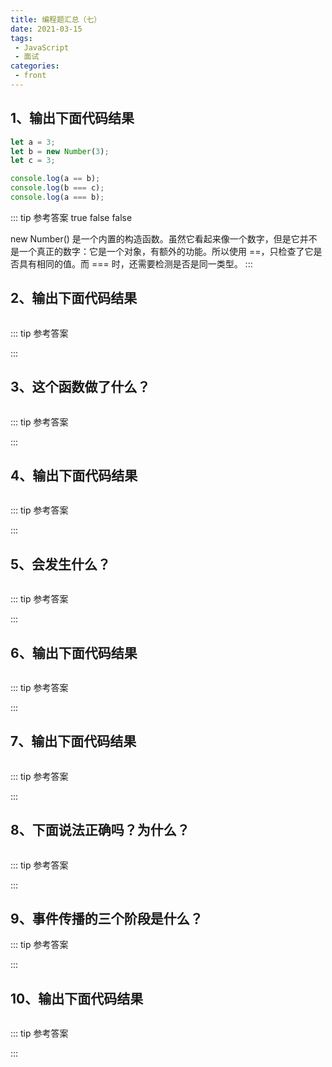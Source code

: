 ```yaml
---
title: 编程题汇总（七）
date: 2021-03-15
tags:
 - JavaScript
 - 面试
categories:
 - front
---
```

## 1、输出下面代码结果

```js
let a = 3;
let b = new Number(3);
let c = 3;

console.log(a == b);
console.log(b === c);
console.log(a === b);
```

::: tip 参考答案
true false false

new Number() 是一个内置的构造函数。虽然它看起来像一个数字，但是它并不是一个真正的数字：它是一个对象，有额外的功能。所以使用 ==，只检查了它是否具有相同的值。而 === 时，还需要检测是否是同一类型。
:::

## 2、输出下面代码结果

```js

```

::: tip 参考答案

:::

## 3、这个函数做了什么？

```js

```

::: tip 参考答案

:::

## 4、输出下面代码结果

```js

```

::: tip 参考答案

:::

## 5、会发生什么？

```js

```

::: tip 参考答案

:::

## 6、输出下面代码结果

```js

```

::: tip 参考答案

:::

## 7、输出下面代码结果

```js

```


::: tip 参考答案

:::

## 8、下面说法正确吗？为什么？

```md

```

::: tip 参考答案

:::

## 9、事件传播的三个阶段是什么？

::: tip 参考答案

:::

## 10、输出下面代码结果

```js

```

::: tip 参考答案

:::